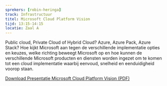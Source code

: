 ```yaml
---
sprekers: [robin-heringa]
track: Infrastructuur
titel: Microsoft Cloud Platform Vision
tijd: 13:15-14:15
locatie: Zaal A
---
```

Public cloud, Private Cloud of Hybrid Cloud? Azure, Azure Pack, Azure Stack?
Hoe kijkt Microsoft aan tegen de verschillende implementatie opties en keuzes, welke richting beweegt Microsoft op en hoe kunnen de verschillende Microsoft producten en diensten worden ingezet om te komen tot een cloud implementatie waarbij eenvoud, snelheid en eenduidigheid voorop staan.
<div class="well col-sm-12">

<a href="/assets/CloudPlatformVisionRobinHeringa.pdf" target="_blank"><span class="btn btn-warning">Download Presentatie Microsoft Cloud Platform Vision (PDF)</span></a>

&nbsp;

</div>
